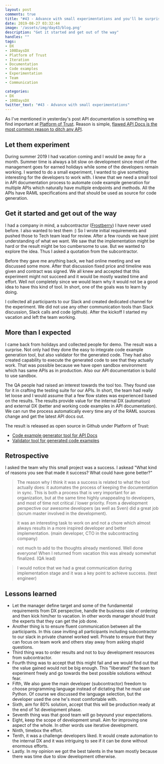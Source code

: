 ```yaml
---
layout: post
comments: true
title: "#43 - Advance with small experimentations and you'll be surprised"
date: 2019-08-27 03:32:44
image: '/assets/img/day43/blog.png'
description: "Get it started and get out of the way"
handles: "" 
tags:
- DX 
- 100DaysDX
- Platform of Trust
- Iteration
- Documentation
- Code examples
- Experimentation
- Team
- Communication

categories:
- DX
- 100DaysDX
twitter_text: "#43 - Advance with small experimentations"
---
```


As I've mentioned in yesterday's post API documentation is something we find important at [Platform of Trust](https://platformoftrust.net). Reason is simple, [flawed API Docs is the most common reason to ditch any API](https://100daysdx.com/8/). 


## Let them experiment

During summer 2019 I had vacation coming and I would be away for a month. Summer time is always a bit slow on development since most of the management goes for earned holidays while some of the developers remain working. I wanted to do a small experiment, I wanted to give something interesting for the developers to work with. I knew that we need a small tool in API documentation process to automate code example generation for multiple APIs which naturally have multiple endpoints and methods. All the APIs have RAML specifications and that should be used as source for code generation. 

## Get it started and get out of the way

I had a company in mind, a subcontractor ([Frostberry](https://frostberry.com/)) I have never used before. I also wanted to test them :) So I wrote initial requirements and pushed those to Tech team lead for review. After a few rounds we have joint understanding of what we want. We saw that the implementation might be hard or the result might be too cumbersome to use. But we wanted to explore the idea. Thus I asked a quotation from the subcontractor. 

Before they gave me anything back, we had online meeting and we discussed some more. After that discussion fixed price and timeline was given and contract was signed. We all knew and accepted that this experiment might not succeed and it would be mostly wasted time and effort. Well not completely since we would learn why it would not be a good idea to have this kind of tool. In short, one of the goals was to learn by doing. 

I collected all participants to our Slack and created dedicated channel for the experiment. We did not use any other communication tools than Slack discussion, Slack calls and code (github). After the kickoff I started my vacation and left the team working. 

## More than I expected

I came back from holidays and collected people for demo. The result was a surprise. Not only had they done the easy to integrate code example generation tool, but also validator for the generated code. They had also created capability to execute the generated code to see that they actually work. That was possible because we have open sandbox environment which has same APIs as in production. Also our API documentation is build to use sandbox. 

The QA people had raised an interest towards the tool too. They found use for it in crafting the testing suite for our APIs. In short, the team had really let loose and I would assume that a few flow states was experienced based on the results.  The results provide value for the internal DX (automation) and external DX (better and working code examples in API documentation). We can run the process automatically every time any of the RAML sources change and get the latest API docs out. 

The result is released as open source in Github under Platform of Trust: 
- [Code example generator tool for API Docs](https://github.com/PlatformOfTrust/code-examples-generator)
- [Validator tool for generated code examples](https://github.com/PlatformOfTrust/code-examples-validator)

## Retrospective

I asked the team why this small project was a success. I askead "What kind of reasons you see that made it success? What could have gone better?"

<blockquote>The reason why I think it was a success is related to what the tool actually does: it automates the process of keeping the documentation in sync.
This is both a process that is very important for an organization, but at the same time highly unappealing to developers, and most of time not critical / lower priority. From a development perspective our awesome developers (as well as Sven) did a great job (scrum master involved in the development).</blockquote>

<blockquote>it was an interesting task to work on and not a chore which almost always results in a more inspired developer and better implementation. (main developer, CTO in the subcontracting company)</blockquote>

<blockquote>not much to add to the thoughts already mentioned. Well done everyone! When I returned from vacation this was already somewhat finalized. (QA lead)</blockquote>

<blockquote>I would notice that we had a great communication during implementation stage and it was a key point to achieve success. (test engineer)</blockquote>

## Lessons learned

- Let the manager define target and some of the fundamental requirements from DX perspective, handle the business side of ordering and then kick him/her to vacation. In other words manager should trust the experts that they can get the job done. 
- Another thing is to ensure fluent communication between all the participants. In this case inviting all participants including subcontractor to our slack in private channel worked well. Private to ensure that they can focus on team work and others stay away from asking stupid questions. 
- Third thing was to order results and not to buy development resources from subcontractor. 
- Fourth thing was to accept that this might fail and we would find out that the value gained would not be big enough. This "liberated" the team to experiment freely and go towards the best possible solutions without fear. 
- Fifth, We also gave the main developer (subcontractor) freedom to choose programming language instead of dictating that he must use Python. Of course we discussed the language selection, but the developer used the one he's most comfortable with. 
- Sixth, aim for 80% solution, accept that this will be production ready at the end of 1st development phase. 
- Seventh thing was that good team will go beyound your expectations. 
- Eight, keep the scope of development small. Aim for improving one aspect of the whole. In other words use iterative development. 
- Ninth, timebox the effort. 
- Tenth, it was a challenge developers liked. It would create automation to the internal DX and it was intriguing to see if it can be done without enormous efforts. 
- Lastly. In my opinion we got the best talents in the team mostly because there was time due to slow development otherwise. 
